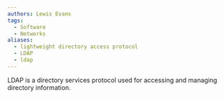 ```yaml
---
authors: Lewis Evans
tags:
  - Software
  - Networks
aliases:
  - lightweight directory access protocol
  - LDAP
  - ldap
---
```

LDAP is a directory services protocol used for accessing and managing directory information.